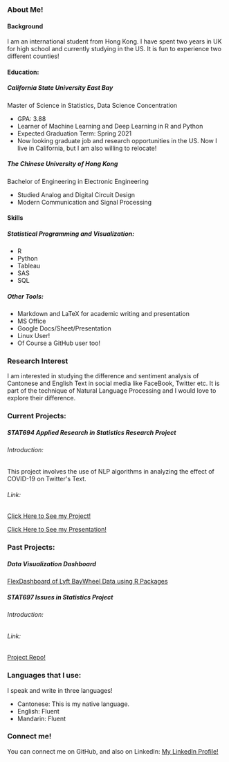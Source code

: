 

### About Me!
#### Background
I am an international student from Hong Kong. I have spent two years in UK for high school and currently studying in the US. It is fun to experience two different counties!

#### Education:

##### California State University East Bay
Master of Science in Statistics, Data Science Concentration

- GPA: 3.88
- Learner of Machine Learning and Deep Learning in R and Python
- Expected Graduation Term: Spring 2021
- Now looking graduate job and research opportunities in the US. Now I live in California, but I am also willing to relocate!

##### The Chinese University of Hong Kong
Bachelor of Engineering in Electronic Engineering

- Studied Analog and Digital Circuit Design
- Modern Communication and Signal Processing

#### Skills
##### Statistical Programming and Visualization:
- R
- Python
- Tableau
- SAS
- SQL

##### Other Tools:
- Markdown and LaTeX for academic writing and presentation
- MS Office
- Google Docs/Sheet/Presentation
- Linux User!
- Of Course a GitHub user too!

### Research Interest
I am interested in studying the difference and sentiment analysis of Cantonese and English Text in social media like FaceBook, Twitter etc. It is part of the technique of Natural Language Processing and I would love to explore their difference.

### Current Projects:

##### STAT694 Applied Research in Statistics Research Project

###### Introduction:
This project involves the use of NLP algorithms in analyzing the effect of COVID-19 on Twitter's Text.

###### Link:
[Click Here to See my Project!](https://github.com/ckong9-stat697/Research_in_Statistics-STAT694)

[Click Here to See my Presentation!](stat694_presentation.html)

### Past Projects:
##### Data Visualization Dashboard
[FlexDashboard of Lyft BayWheel Data using R Packages](Problem_03_flexdashboard.html)

##### STAT697 Issues in Statistics Project
###### Introduction:

###### Link:
[Project Repo!](https://github.com/stat697-s20/team-1_project_repo)

### Languages that I use:
I speak and write in three languages!
- Cantonese: This is my native language.
- English: Fluent
- Mandarin: Fluent


### Connect me!
You can connect me on GitHub, and also on LinkedIn:
[My LinkedIn Profile!](https://www.linkedin.com/in/chunyin-kong/)
